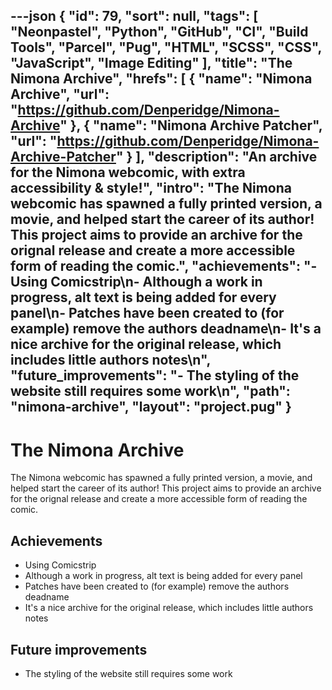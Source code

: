 ---json
{
"id": 79,
"sort": null,
"tags": [
"Neonpastel",
"Python",
"GitHub",
"CI",
"Build Tools",
"Parcel",
"Pug",
"HTML",
"SCSS",
"CSS",
"JavaScript",
"Image Editing"
],
"title": "The Nimona Archive",
"hrefs": [
{
"name": "Nimona Archive",
"url": "https://github.com/Denperidge/Nimona-Archive"
},
{
"name": "Nimona Archive Patcher",
"url": "https://github.com/Denperidge/Nimona-Archive-Patcher"
}
],
"description": "An archive for the Nimona webcomic, with extra accessibility & style!",
"intro": "The Nimona webcomic has spawned a fully printed version, a movie, and helped start the career of its author! This project aims to provide an archive for the orignal release and create a more accessible form of reading the comic.",
"achievements": "- Using Comicstrip\n- Although a work in progress, alt text is being added for every panel\n- Patches have been created to (for example) remove the authors deadname\n- It's a nice archive for the original release, which includes little authors notes\n",
"future_improvements": "- The styling of the website still requires some work\n",
"path": "nimona-archive",
"layout": "project.pug"
}
---
# The Nimona Archive
The Nimona webcomic has spawned a fully printed version, a movie, and helped start the career of its author! This project aims to provide an archive for the orignal release and create a more accessible form of reading the comic.

## Achievements
- Using Comicstrip
- Although a work in progress, alt text is being added for every panel
- Patches have been created to (for example) remove the authors deadname
- It's a nice archive for the original release, which includes little authors notes


## Future improvements
- The styling of the website still requires some work

